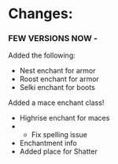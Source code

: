 # Changes:
### FEW VERSIONS NOW -
Added the following:
- Nest enchant for armor
- Roost enchant for armor
- Selki enchant for boots

Added a mace enchant class!
- Highrise enchant for maces
- - Fix spelling issue
- Enchantment info
- Added place for Shatter